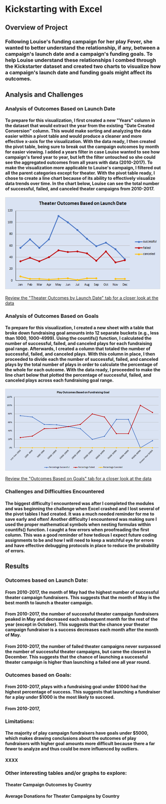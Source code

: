 # Kickstarting with Excel

## Overview of Project

### Following Louise's funding campaign for her play Fever, she wanted to better understand the relationship, if any, between a campaign's launch date and a campaign's funding goals. To help Louise understand these relationships I combed through the Kickstarter dataset and created two charts to visualize how a campaign's launch date and funding goals might affect its outcomes.

## Analysis and Challenges

### Analysis of Outcomes Based on Launch Date

#### To prepare for this visualization, I first created a new "Years" column in the dataset that would extract the year from the existing "Date Created Conversion" column. This would make sorting and analyzing the data easier within a pivot table and would produce a cleaner and more effective x-axis for the visualization. With the data ready, I then created the pivot table, being sure to break out the campaign outcomes by month for easier viewing. I added a years filter in case Louise wanted to see how campaign's fared year to year, but left the filter untouched so she could see the aggregated outcomes from all years with data (2010-2017). To make the visualization more applicable to Louise's campaign, I filtered out all the parent categories except for theater. With the pivot table ready, I chose to create a line chart because of its ability to effectively visualize data trends over time. In the chart below, Louise can see the total number of successful, failed, and canceled theater campaigns from 2010-2017.

![](Theater_Outcomes_vs_Launch.png)

[Review the "Theater Outcomes by Launch Date" tab for a closer look at the data](Kickstarter_Challenge.xlsx)

### Analysis of Outcomes Based on Goals

#### To prepare for this visualization, I created a new sheet with a table that broke down fundraising goal amounts into 12 separate buckets (e.g., less than 1000, 1000-4999). Using the countifs() function, I calculated the number of successful, failed, and canceled plays for each fundraising goal range. Afterwards, I created a column that totaled the number of successful, failed, and canceled plays. With this column in place, I then proceeded to divide each the number of successful, failed, and canceled plays by the total number of plays in order to calculate the percentage of the whole for each outcome. With the data ready, I proceeded to make the line chart below that plotted the percentage of successful, failed, and canceled plays across each fundraising goal range.

![](Outcomes_vs_Goals.png)

[Review the "Outcomes Based on Goals" tab for a closer look at the data](Kickstarter_Challenge.xlsx)

### Challenges and Difficulties Encountered

#### The biggest difficulty I encountered was after I completed the modules and was beginning the challenge when Excel crashed and I lost several of the pivot tables I had created. It was a much needed reminder for me to save early and often! Another difficulty I encountered was making sure I used the proper mathematical symbols when nesting formulas within countifs() function. I caught a few errors when proofreading the first column. This was a good reminder of how tedious I expect future coding assignments to be and how I will need to keep a watchful eye for errors and have effective debugging protocols in place to reduce the probability of errors.

## Results

### Outcomes based on Launch Date:

#### From 2010-2017, the month of May had the highest number of successful theater campaign fundraisers. This suggests that the month of May is the best month to launch a theater campaign.

#### From 2010-2017, the number of successful theater campaign fundraisers peaked in May and decreased each subsequent month for the rest of the year (except in October). This suggests that the chance your theater campaign fundraiser is a success decreases each month after the month of May.

#### From 2010-2017, the number of failed theater campaigns never surpassed the number of successful theater campaigns, but came the closest in December. This suggests that the chance of launching a successful theater campaign is higher than launching a failed one all year round.

### Outcomes based on Goals:

#### From 2010-2017, plays with a fundraising goal under $1000 had the highest percentage of success. This suggests that launching a fundraiser for a play under $1000 is the most likely to succeed.

#### From 2010-2017, 

### Limitations:

#### The majority of play campaign fundraisers have goals under $5000, which makes drawing conclusions about the outcomes of play fundraisers with higher goal amounts more difficult because there a far fewer to analyze and thus could be more influenced by outliers.

#### XXXX

### Other interesting tables and/or graphs to explore:

#### Theater Campaign Outcomes by Country

#### Average Donations for Theater Campaigns by Country
